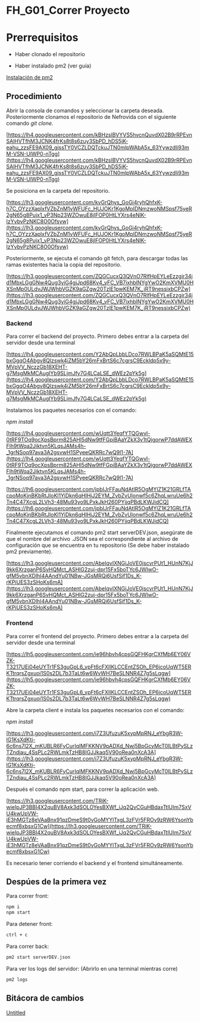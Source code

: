 # FH_G01_Correr Proyecto

# Prerrequisitos

- Haber clonado el repositorio

[](https://github.com/Ace-Software-Development/fullhouse-nefrovida)

- Haber instalado pm2 (ver guía)

[Instalación de pm2](BKJ_G01_Gui%CC%81a%20del%20servidor%2076ffad5f45c54fdabea9d5c68909c8ca/Instalacio%CC%81n%20de%20pm2%20d06ff367d4624a51afb995e6e12bb402.md) 

## Procedimiento

Abrir la consola de comandos y seleccionar la carpeta deseada. Posteriormente clonamos el repositorio de Nefrovida con el siguiente comando *git clone.*

[https://lh4.googleusercontent.com/kBHzslBVYVS5hvcnQuvdX02B9rRPEvnSAlHVTfhM3JCNK4frKs8t8s6zuy3SbPD_hDS5jK-eahu_zzsFE9AX09_gjssTY0VCZLDQTckuJTN0mlpWAbA5x_63YywzdIi93mM-VSN-UlWP0-nTgg](https://lh4.googleusercontent.com/kBHzslBVYVS5hvcnQuvdX02B9rRPEvnSAlHVTfhM3JCNK4frKs8t8s6zuy3SbPD_hDS5jK-eahu_zzsFE9AX09_gjssTY0VCZLDQTckuJTN0mlpWAbA5x_63YywzdIi93mM-VSN-UlWP0-nTgg)

Se posiciona en la carpeta del repositorio.

[https://lh3.googleusercontent.com/kvGrQhys_GoGi4ryhQhfxK-h7C_OYzzXaplxfVZbZnM1vWFUFc_HUJOKr1KgoMpIDNmzwoNMSpsf75yeR2gN65g8Pujx1_vP3Np23WZOwuE8jlFOP0HtLYXrs4eNlK-IzYvbvPzNKC8O0Ofsyw](https://lh3.googleusercontent.com/kvGrQhys_GoGi4ryhQhfxK-h7C_OYzzXaplxfVZbZnM1vWFUFc_HUJOKr1KgoMpIDNmzwoNMSpsf75yeR2gN65g8Pujx1_vP3Np23WZOwuE8jlFOP0HtLYXrs4eNlK-IzYvbvPzNKC8O0Ofsyw)

Posteriormente, se ejecuta el comando git fetch, para descargar todas las ramas existentes hacia la copia del repositorio.

[https://lh3.googleusercontent.com/ZQGCucxQ3QVnO7RlfHpEYLeEzzgir34jd1MbxLGgGNw4Qug3yiG4gjJpd68Kv4_vFC_VB7ixhblNYgYwO2KmXVMU0HXSnMp0ULdvJWJWhbVGZK9aGZgw20TzlE1pwKEM7K_jRT9nessixbCPZw](https://lh3.googleusercontent.com/ZQGCucxQ3QVnO7RlfHpEYLeEzzgir34jd1MbxLGgGNw4Qug3yiG4gjJpd68Kv4_vFC_VB7ixhblNYgYwO2KmXVMU0HXSnMp0ULdvJWJWhbVGZK9aGZgw20TzlE1pwKEM7K_jRT9nessixbCPZw)

### Backend

Para correr el backend del proyecto. Primero debes entrar a la carpeta del servidor desde una terminal

[https://lh4.googleusercontent.com/Y2AbQpLbbLDco7RWLBPaK5aSQMtE15bxGgqO4Abgv8Qlzswk4iZM5bY26mFxBrtS6c7cgrsC9Eckldp5x9y-MVpVV_NczzGb18XEHT-g7MsgMkMCAugIYb9SLjmJfy7G4LCaLSE_dWEz2pYk5g](https://lh4.googleusercontent.com/Y2AbQpLbbLDco7RWLBPaK5aSQMtE15bxGgqO4Abgv8Qlzswk4iZM5bY26mFxBrtS6c7cgrsC9Eckldp5x9y-MVpVV_NczzGb18XEHT-g7MsgMkMCAugIYb9SLjmJfy7G4LCaLSE_dWEz2pYk5g)

Instalamos los paquetes necesarios con el comando:

*npm install*

[https://lh4.googleusercontent.com/wUqtt3YeqfYTQGwvl-0tRF9TOq9ocXpsBprm825AHl5dNw9tfFGpiBAaYZkX3v1tQjgorwP7ddAWEXFlh9tWqa2Jiktvn5KLqsJAMs4h-_1grNSoq97ava3A2gsvwH1SPyeeQKRRc7wQ9l1-7A](https://lh4.googleusercontent.com/wUqtt3YeqfYTQGwvl-0tRF9TOq9ocXpsBprm825AHl5dNw9tfFGpiBAaYZkX3v1tQjgorwP7ddAWEXFlh9tWqa2Jiktvn5KLqsJAMs4h-_1grNSoq97ava3A2gsvwH1SPyeeQKRRc7wQ9l1-7A)

[https://lh6.googleusercontent.com/jpbIJrFFauNdAtIR5OgMYlZ1K21GRLfTAcpoMoKjnBKbRtJIoKl1YiDkn6qHIHiJ2EYM_ZvbZvUIonwf5c6ZhqLwruUe6h2Tn4C47XcgL2LVh3-48Mu93yo9LPxkJkH260PYjjqPBdLKWJidCQ](https://lh6.googleusercontent.com/jpbIJrFFauNdAtIR5OgMYlZ1K21GRLfTAcpoMoKjnBKbRtJIoKl1YiDkn6qHIHiJ2EYM_ZvbZvUIonwf5c6ZhqLwruUe6h2Tn4C47XcgL2LVh3-48Mu93yo9LPxkJkH260PYjjqPBdLKWJidCQ)

Finalmente ejecutamos el comando pm2 start serverDEV.json, asegúrate de que el nombre del archivo .JSON sea el correspondiente al archivo de configuración que se encuentra en tu repositorio (Se debe haber instalado pm2 previamente).

[https://lh3.googleusercontent.com/AbeIqvIXNGiJoVE0jscvrPUt1_HUnN7KjJ9kk6XrzganP6SvHQMct_ASHlG2zuj-dpr15Fx5boTYc6JWIwO-gfM5vbnXDlhI4AAndYu01NBw-JGsMRQi6UsfSif1Ds_K-rKPiUES3zSHoKs6mA](https://lh3.googleusercontent.com/AbeIqvIXNGiJoVE0jscvrPUt1_HUnN7KjJ9kk6XrzganP6SvHQMct_ASHlG2zuj-dpr15Fx5boTYc6JWIwO-gfM5vbnXDlhI4AAndYu01NBw-JGsMRQi6UsfSif1Ds_K-rKPiUES3zSHoKs6mA)

### Frontend

Para correr el frontend del proyecto. Primero debes entrar a la carpeta del servidor desde una terminal

[https://lh5.googleusercontent.com/ie96hbvh4cpsGQFHKgrCXfMb6EY06VZK-T3217UEi04eUYTr1FS3guGpL6_vpFt6cFXIlKLCCEntZSOh_EP6jcoUqWT5ERKTtrqrsZgxuoi1S0s2DL7b3TaLt6w6WvWH7BeSLNNR4Z7g5sLqgw](https://lh5.googleusercontent.com/ie96hbvh4cpsGQFHKgrCXfMb6EY06VZK-T3217UEi04eUYTr1FS3guGpL6_vpFt6cFXIlKLCCEntZSOh_EP6jcoUqWT5ERKTtrqrsZgxuoi1S0s2DL7b3TaLt6w6WvWH7BeSLNNR4Z7g5sLqgw)

Abre la carpeta client e instala los paquetes necesarios con el comando:

*npm install*

[https://lh3.googleusercontent.com/i7Z3UfuzuK5xypMpRNJ_eYbgR3W-lG1KsXdKtj-6c6ns7l2X_mKUBLR6FyCurIqlMFKKNV9pADXd_Nwj5BpGcyMcT0ILBtPySLzTZndjau_4SsPLc2RWLmkTzHB8IGJJkaq5V90oRea0nXcA3A](https://lh3.googleusercontent.com/i7Z3UfuzuK5xypMpRNJ_eYbgR3W-lG1KsXdKtj-6c6ns7l2X_mKUBLR6FyCurIqlMFKKNV9pADXd_Nwj5BpGcyMcT0ILBtPySLzTZndjau_4SsPLc2RWLmkTzHB8IGJJkaq5V90oRea0nXcA3A)

Después el comando npm start, para correr la aplicación web.

[https://lh3.googleusercontent.com/TRiK-wieIpJP3BBI4X2quBV8Axk3dSOLOYesBXWf_iJq2QvCGuHBdaxTtlUIm7SxVU4kwUpVW-iE3hMGTz8eVAaBnx91qzDmeS9t0vGoMYYlTxgL3zFVr5FROv9zRW6YsonYbecmf8xbsxG1Cw](https://lh3.googleusercontent.com/TRiK-wieIpJP3BBI4X2quBV8Axk3dSOLOYesBXWf_iJq2QvCGuHBdaxTtlUIm7SxVU4kwUpVW-iE3hMGTz8eVAaBnx91qzDmeS9t0vGoMYYlTxgL3zFVr5FROv9zRW6YsonYbecmf8xbsxG1Cw)

Es necesario tener corriendo el backend y el frontend simultáneamente.

## Despúes de la primera vez

Para correr front:

```markdown
npm i
npm start
```

Para detener front:

```markdown
ctrl + c
```

Para correr back:

```markdown
pm2 start serverDEV.json
```

Para ver los logs del servidor: (Abrirlo en una terminal mientras corre)

```markdown
pm2 logs 
```

## Bitácora de cambios

[Untitled](FH_G01_Correr%20Proyecto%201e6f19c569084559bb34c4b8b6026232/Untitled%20Database%2010bcef97a0d6468e8345e1de689eb128.csv)